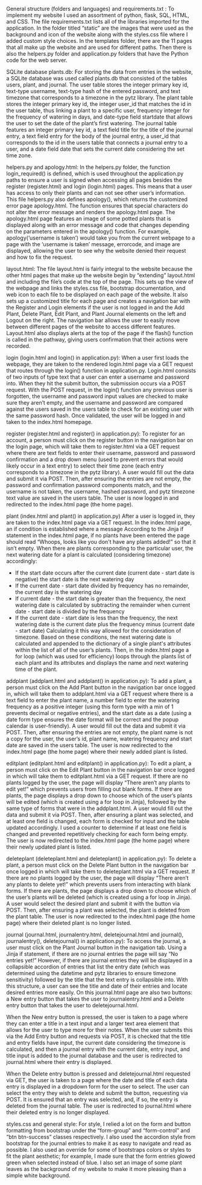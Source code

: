 General structure (folders and languages) and requirements.txt :
To implement my website I used an assortment of python, flask, SQL, HTML, and CSS. The file requirements.txt lists all of the libraries imported for the application.
In the folder titled “static” are the images that were used as the background and icon of the website along with the styles.css file where I added custom style choices.
In the templates folder, there are the 11 pages that all make up the website and are used for different paths. Then there is also the helpers.py folder and application.py
folders that have the Python code for the web server.

SQLite database plants.db:
For storing the data from entries in the website, a SQLite database was used called plants.db that consisted of the tables users, plant, and journal. The user table stores
the integer primary key id, text-type username, text-type hash of the entered password, and text timezone that corresponds to a timezone in the pytz library. The plant table
stores the integer primary key id, the integer user_id that matches the id in the user table, thus linking a plant to a specific user, frequency integer for the frequency of
watering in days, and date-type field startdate that allows the user to set the date of the plant’s first watering. The journal table features an integer primary key id, a
text field title for the title of the journal entry, a text field entry for the body of the journal entry, a user_id that corresponds to the id in the users table that connects
a journal entry to a user, and a date field date that sets the current date considering the set time zone.

helpers.py and apology.html:
In the helpers.py folder, the function login_required() is defined, which is used throughout the application.py paths to ensure a user is signed when accessing all pages besides
the register (register.html) and login (login.html) pages. This means that a user has access to only their plants and can not see other user’s information. This file helpers.py
also defines apology(), which returns the customized error page apology.html. The function ensures that special characters do not alter the error message and renders the
apology.html page. The apology.html page features an image of some potted plants that is displayed along with an error message and code that changes depending on the parameters
entered in the apology() function. For example, apology(‘username is taken’) would take you from the current webpage to a page with the ‘username is taken’ message, errorcode,
and image are displayed, allowing the user to see why the website denied their request and how to fix the request.

layout.html:
The file layout.html is fairly integral to the website because the other html pages that make up the website begin by “extending” layout.html and including the file’s code at the
top of the page. This sets up the view of the webpage and links the styles.css file, bootstrap documentation, and web icon to each file to be displayed on each page of the website.
It also sets up a customized title for each page and creates a navigation bar with the Register and Login elements if the user is not logged in and the Add Plant, Delete Plant, Edit
Plant, and Plant Journal elements on the left and Logout on the right. The navigation bar allows the user to easily move between different pages of the website to access different
features. Layout.html also displays alerts at the top of the page if the flash() function is called in the pathway, giving users confirmation that their actions were recorded.

login (login.html and login() in application.py):
When a user first loads the webpage, they are taken to the rendered login.html page via a GET request that routes through the login() function in application.py. Login.html consists
of two inputs of type text that a user can enter a username and password into. When they hit the submit button, the submission occurs via a POST request. With the POST request, in the
login() function any previous user is forgotten, the username and password input values are checked to make sure they aren’t empty, and the username and password are compared against
the users saved in the users table to check for an existing user with the same password hash. Once validated, the user will be logged in and taken to the index.html homepage.

register (register.html and register() in application.py):
To register for an account, a person must click on the register button in the navigation bar on the login page, which will take them to register.html via a GET request where there are
text fields to enter their username, password and password confirmation and a drop down menu (used to prevent errors that would likely occur in a text entry) to select their time zone
(each entry corresponds to a timezone in the pytz library). A user would fill out the data and submit it via POST. Then, after ensuring the entries are not empty, the password and
confirmation password components match, and the username is not taken, the username, hashed password, and pytz timezone text value are saved in the users table. The user is now logged
in and redirected to the index.html page (the home page).

plant (index.html and plant() in application.py)
After a user is logged in, they are taken to the index.html page via a GET request. In the index.html page, an if condition is established where a message According to the Jinja if
statement in the index.html page, if no plants have been entered the page should read “Whoops, looks like you don't have any plants added!” so that it isn’t empty. When there are plants
corresponding to the particular user, the next watering date for a plant is calculated (considering timezone) accordingly:
- If the start date occurs after the current date (current date - start date is negative) the start date is the next watering day
- If the current date - start date divided by frequency has no remainder, the current day is the watering day
- If current date - the start date is greater than the frequency, the next watering date is calculated by subtracting the remainder when current date - start date is divided by the
  frequency
- If the current date - start date is less than the frequency, the next watering date is the current date plus the frequency minus (current date - start date)
Calculating it this way allowed for the consideration of timezone. Based on these conditions, the next watering date is calculated and appended to the dictionary of a single plant's
attributes within the list of all of the user’s plants. Then, in the index.html page a for loop (which was used for efficiency) loops through the plants list of each plant and its
attributes and displays the name and next watering time of the plant.

addplant (addplant.html and addplant() in application.py):
To add a plant, a person must click on the Add Plant button in the navigation bar once logged in, which will take them to addplant.html via a GET request where there is a text field
to enter the plant name, a number field to enter the watering frequency as a positive integer (using this form type with a min of 1 prevents decimal or negative entries), and the start
date as a date (using a date form type ensures the date format will be correct and the popup calendar is user-friendly). A user would fill out the data and submit it via POST. Then,
after ensuring the entries are not empty, the plant name is not a copy for the user, the user’s id, plant name, watering frequency and start date are saved in the users table. The user
is now redirected to the index.html page (the home page) where their newly added plant is listed.

editplant (editplant.html and editplant() in application.py):
To edit a plant, a person must click on the Edit Plant button in the navigation bar once logged in which will take them to editplant.html via a GET request. If there are no plants logged
by the user, the page will display “There aren’t any plants to edit yet!” which prevents users from filling out blank forms. If there are plants, the page displays a drop down to choose
which of the user’s plants will be edited (which is created using a for loop in Jinja), followed by the same type of forms that were in the addplant.html. A user would fill out the data
and submit it via POST. Then, after ensuring a plant was selected, and at least one field is changed, each form is checked for input and the table updated accordingly. I used a counter
to determine if at least one field is changed and prevented repetitively checking for each form being empty. The user is now redirected to the index.html page (the home page) where their
newly updated plant is listed.

deleteplant (deleteplant.html and deleteplant() in application.py):
To delete a plant, a person must click on the Delete Plant button in the navigation bar once logged in which will take them to deleteplant.html via a GET request. If there are no plants
logged by the user, the page will display “There aren’t any plants to delete yet!” which prevents users from interacting with blank forms. If there are plants, the page displays a drop
down to choose which of the user’s plants will be deleted (which is created using a for loop in Jinja). A user would select the desired plant and submit it with the button via POST. Then,
after ensuring a plant was selected, the plant is deleted from the plant table. The user is now redirected to the index.html page (the home page) where their deleted plant is no longer
listed.

journal (journal.html, journalentry.html, deletejournal.html and journal(), journalentry(), deletejournal() in application.py):
To access the journal, a user must click on the Plant Journal button in the navigation tab. Using a Jinja if statement, if there are no journal entries the page will say “No entries yet!”
However, if there are journal entries they will be displayed in a collapsible accordion of entries that list the entry date (which was determined using the datetime and pytz libraries to
ensure timezone sensitivity) followed by the title that  the text entry is collapsible into. With this structure, a user can see the title and date of their entries and locate desired
entries more easily. On this journal.html page are also two buttons: a New entry button that takes the user to journalentry.html and a Delete entry button that takes the user to
deletejournal.html.

When the New entry button is pressed, the user is taken to a page where they can enter a title in a text input and a larger text area element that allows for the user to type more for
their notes. When the user submits this via the Add Entry button and requests via POST, it is checked that the title and entry fields have input, the current date considering the
timezone is calculated, and then a journal entry with the current date, entry input, and title input is added to the journal database and the user is redirected to journal.html where
their entry is displayed.

When the Delete entry button is pressed and deletejournal.html requested via GET, the user is taken to a page where the date and title of each data entry is displayed in a dropdown form
for the user to select. The user can select the entry they wish to delete and submit the button, requesting via POST. It is ensured that an entry was selected, and, if so, the entry is
deleted from the journal table. The user is redirected to journal.html where their deleted entry is no longer displayed.

styles.css and general style:
For style, I relied a lot on the form and button formatting from bootstrap under the “form-group” and “form-control” and “btn btn-success” classes respectively. I also used the
accordion style from bootstrap for the journal entries to make it as easy to navigate and read as possible. I also used an override for some of bootstraps colors or styles to fit the
plant aesthetic; for example, I made sure that the form entries glowed green when selected instead of blue. I also set an image of some plant leaves as the background of my website to
make it more pleasing than a simple white background.









